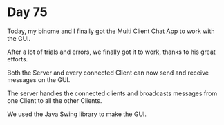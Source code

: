 # Day 75

Today, my binome and I finally got the Multi Client Chat App to work with the GUI.

After a lot of trials and errors, we finally got it to work, thanks to his great efforts.

Both the Server and every connected Client can now send and receive messages on the GUI.

The server handles the connected clients and broadcasts messages from one Client to all the other Clients.

We used the Java Swing library to make the GUI.
